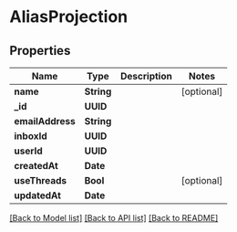 # AliasProjection

## Properties
Name | Type | Description | Notes
------------ | ------------- | ------------- | -------------
**name** | **String** |  | [optional] 
**_id** | **UUID** |  | 
**emailAddress** | **String** |  | 
**inboxId** | **UUID** |  | 
**userId** | **UUID** |  | 
**createdAt** | **Date** |  | 
**useThreads** | **Bool** |  | [optional] 
**updatedAt** | **Date** |  | 

[[Back to Model list]](../README#documentation-for-models) [[Back to API list]](../README#documentation-for-api-endpoints) [[Back to README]](../README)



